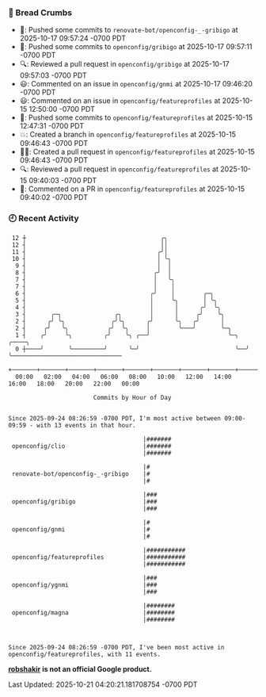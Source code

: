 ### 🍞 Bread Crumbs

 * 🚢: Pushed some commits to `renovate-bot/openconfig-_-gribigo` at 2025-10-17 09:57:24 -0700 PDT
 * 🚢: Pushed some commits to `openconfig/gribigo` at 2025-10-17 09:57:11 -0700 PDT
 * 🔍: Reviewed a pull request in  `openconfig/gribigo` at 2025-10-17 09:57:03 -0700 PDT
 * 😃: Commented on an issue in `openconfig/gnmi` at 2025-10-17 09:46:20 -0700 PDT
 * 😃: Commented on an issue in `openconfig/featureprofiles` at 2025-10-15 12:50:00 -0700 PDT
 * 🚢: Pushed some commits to `openconfig/featureprofiles` at 2025-10-15 12:47:31 -0700 PDT
 * 💥: Created a branch in `openconfig/featureprofiles` at 2025-10-15 09:46:43 -0700 PDT
 * ✍🏼: Created a pull request in `openconfig/featureprofiles` at 2025-10-15 09:46:43 -0700 PDT
 * 🔍: Reviewed a pull request in  `openconfig/featureprofiles` at 2025-10-15 09:40:03 -0700 PDT
 * 💬: Commented on a PR in  `openconfig/featureprofiles` at 2025-10-15 09:40:02 -0700 PDT

### 🕘 Recent Activity
```
 12 ┼                                      ╭╮
 12 ┤                                      ││
 11 ┤                                     ╭╯│
 10 ┤                                     │ ╰╮
  9 ┤                                     │  │
  8 ┤                                    ╭╯  │
  7 ┤                                    │   ╰╮
  7 ┤                                    │    │
  6 ┤                                   ╭╯    │        ╭─╮
  5 ┤                                   │     ╰╮       │ ╰╮
  4 ┤                                   │      │      ╭╯  ╰╮
  3 ┤       ╭─╮               ╭╮        │      │     ╭╯    ╰╮
  2 ┤      ╭╯ ╰╮             ╭╯╰╮      ╭╯      ╰╮   ╭╯      │
  2 ┤     ╭╯   ╰╮           ╭╯  ╰╮     │        ╰───╯       ╰─╮
  1 ┤    ╭╯     ╰╮         ╭╯    ╰╮ ╭──╯                      ╰─╮  ╭────╮
  0 ┼────╯       ╰─────────╯      ╰─╯                           ╰──╯    ╰───────────────────────────────
    +───────+───────+───────+───────+───────+───────+───────+───────+───────+───────+───────+───────+────
  00:00   02:00   04:00   06:00   08:00   10:00   12:00   14:00   16:00   18:00   20:00   22:00   00:00   

						Commits by Hour of Day


Since 2025-09-24 08:26:59 -0700 PDT, I'm most active between 09:00-09:59 - with 13 events in that hour.

```



```
                                      |#######
 openconfig/clio                      |#######
                                      |#######

                                      |#
 renovate-bot/openconfig-_-gribigo    |#
                                      |#

                                      |###
 openconfig/gribigo                   |###
                                      |###

                                      |#
 openconfig/gnmi                      |#
                                      |#

                                      |###########
 openconfig/featureprofiles           |###########
                                      |###########

                                      |###
 openconfig/ygnmi                     |###
                                      |###

                                      |########
 openconfig/magna                     |########
                                      |########



Since 2025-09-24 08:26:59 -0700 PDT, I've been most active in openconfig/featureprofiles, with 11 events.

```
**[robshakir](mailto:robjs@google.com) is not an official Google product.**  


Last Updated: 2025-10-21 04:20:21.181708754 -0700 PDT
